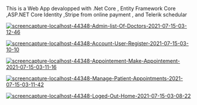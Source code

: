 This is a Web App devalopped with .Net Core , Entity Framework Core ,ASP.NET Core Identity ,Stripe from online payment , and Telerik schedular



<a href="https://ibb.co/Lz1Rn65"><img src="https://i.ibb.co/1fTQ8K6/screencapture-localhost-44348-Admin-list-Of-Doctors-2021-07-15-03-12-46.png" alt="screencapture-localhost-44348-Admin-list-Of-Doctors-2021-07-15-03-12-46" border="0" /></a>

<a href="https://ibb.co/1d4cMWH"><img src="https://i.ibb.co/RBJ8NwL/screencapture-localhost-44348-Account-User-Register-2021-07-15-03-10-10.png" alt="screencapture-localhost-44348-Account-User-Register-2021-07-15-03-10-10" border="0" /></a>


<a href="https://ibb.co/dkdMHhn"><img src="https://i.ibb.co/6D3wqd6/screencapture-localhost-44348-Appointement-Make-Appointement-2021-07-15-03-11-16.png" alt="screencapture-localhost-44348-Appointement-Make-Appointement-2021-07-15-03-11-16" border="0"></a>

<a href="https://ibb.co/fXRt7HG"><img src="https://i.ibb.co/vc5m8kv/screencapture-localhost-44348-Manage-Patient-Appointments-2021-07-15-03-11-42.png" alt="screencapture-localhost-44348-Manage-Patient-Appointments-2021-07-15-03-11-42" border="0"></a>

<a href="https://ibb.co/ypNH5j4"><img src="https://i.ibb.co/NrFcpBT/screencapture-localhost-44348-Loged-Out-Home-2021-07-15-03-08-22.png" alt="screencapture-localhost-44348-Loged-Out-Home-2021-07-15-03-08-22" border="0"></a>

